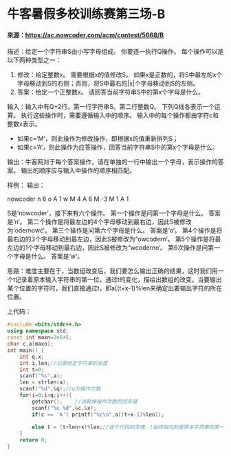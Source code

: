 #         牛客暑假多校训练赛第三场-B

#### 来源：https://ac.nowcoder.com/acm/contest/5668/B

描述：给定一个字符串S由小写字母组成。 你要逐一执行Q操作。 每个操作可以是以下两种类型之一：

1. 修改：给定整数x。 需要根据x的值修改S。 如果x是正数的，将S中最左的x个字母移动到S的右侧；否则，将S中最右的|x|个字母移动到S的左侧。
2. 答案：给定一个正整数x。 请回答当前字符串S中的第x个字母是什么。 

输入：输入中有Q+2行。第一行字符串S。第二行整数Q。 下列Q线各表示一个运算。 执行这些操作时，需要遵循输入中的顺序。 输入中的每个操作都由字符c和整数x表示。 

- 如果c=‘M’，则此操作为修改操作，即根据x的值重新排列S；
- 如果c=‘A’，则此操作为应答操作，回答当前字符串S中的第x个字母是什么。

输出：牛客网对于每个答案操作，请在单独的一行中输出一个字母，表示操作的答案。 输出的顺序应与输入中操作的顺序相匹配。

样例：                                  输出：

nowcoder                             n
6                                            o
A 1                                         w
M 4
A 6
M -3
M 1
A 1

S是‘nowcoder’，接下来有六个操作。 第一个操作是问第一个字母是什么。 答案是‘n‘。 第二个操作是将最左边的4个字母移动到最右边，因此S被修改为‘odernowc‘。 第三个操作是问第六个字母是什么。 答案是‘o‘。 第4个操作是将最右边的3个字母移动到最左边，因此S被修改为“owcodern‘。 第5个操作是将最左边的1个字母移动到最右边，因此S被修改为“wcoderno‘。 第6次操作是问第一个字母是什么。 答案是‘w‘。

思路：难度主要在于，当数组改变后，我们要怎么输出正确的结果，这时我们用一个t记录着原本输入字符串的第一位，通过t的变化，描绘出数组的改变。当要输出某个位置的字符时，我们直接通过t，即a[(t+x-1)%len来确定出要输出字符的所在位置。

上代码：

```c++
#include <bits/stdc++.h>
using namespace std;
const int maxn=2e6+5;
char c,a[maxn];
int main() {
    int q,x;
    int i,len;//记录给定字符串的长度
    int t=0;
    scanf("%s",a);
    len = strlen(a);
    scanf("%d",&q);//q为操作次数
    for(i=0;i<q;i++){
        getchar();    //消耗掉操作次数的回车键
        scanf("%c %d",&c,&x);
        if(c == 'A') printf("%c\n",a[(t+x-1)%len]);
         
        else t = (t+len+x)%len;//这个代码的灵魂，t始终指向的是原本字符串的第一位
    }
    return 0;
}
```

